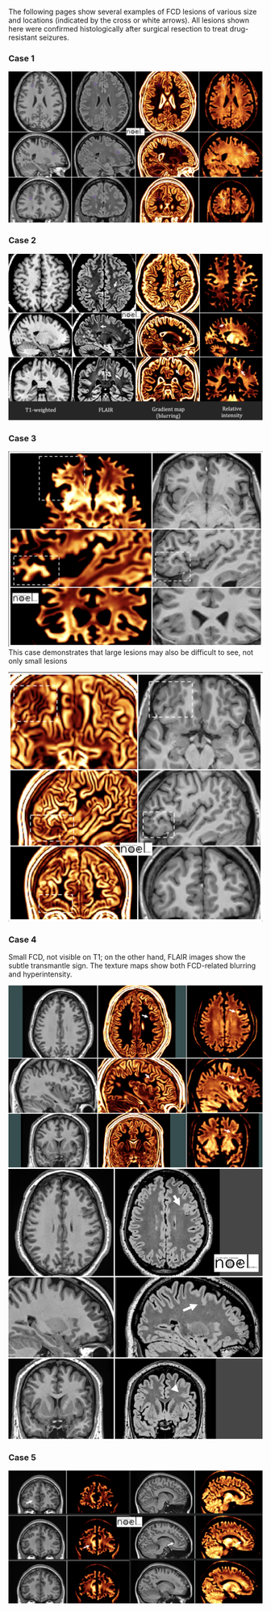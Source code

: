 The following pages show several examples of FCD lesions of various size and locations (indicated by the cross or white arrows). All lesions shown here were confirmed histologically after surgical resection to treat drug-resistant seizures.

### Case 1

![](./assets/media/case_01.png)


### Case 2

![](./assets/media/case_02.png)


### Case 3

![](./assets/media/case_03_1.png)This case demonstrates that large lesions may also be difficult to see, not only small lesions

![](./assets/media/case_03_2.png)

### Case 4

Small FCD, not visible on T1; on the other hand, FLAIR images show the subtle transmantle sign. The texture maps show both FCD-related blurring and hyperintensity.

![](./assets/media/case_04_1.png)
![](./assets/media/case_04_2.png)


### Case 5

![](./assets/media/case_05.png)